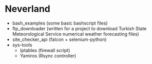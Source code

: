 Neverland
=========

- bash_examples (some basic bashscript files)
- ftp_downloader (written for a project to download Turkish State Meteorological Service numerical weather forecasting files)
- site_checker_api (falcon + selenium-python)
- sys-tools
  - Iptables (firewall script)
  - Yamiros (Rsync controller)
